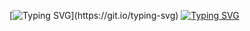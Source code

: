 [![Typing SVG](https://readme-typing-svg.demolab.com?font=Fira+Code&weight=600&duration=1000&pause=1000&color=F7F7F7&vCenter=true&multiline=true&repeat=false&width=435&height=80&lines=Hi!;I'm+Pablo+and+my+interests+are...)](https://git.io/typing-svg)
[![Typing SVG](https://readme-typing-svg.demolab.com?font=Fira+Code&weight=600&duration=1000&pause=1000&color=BF74F7&vCenter=true&multiline=false&repeat=true&width=435&height=40&lines=Videogames+%F0%9F%91%BE;Game+Engines+%E2%9A%99%EF%B8%8F;Tooling+%F0%9F%93%A6;Web+Apps+%F0%9F%93%B2;Graphics+%E2%98%84%EF%B8%8F)](https://git.io/typing-svg)
